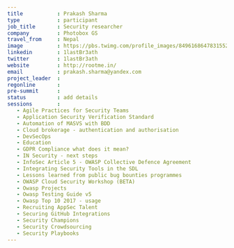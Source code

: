 ```yaml
---
title           : Prakash Sharma
type            : participant
job_title       : Security researcher
company         : Photobox GS
travel_from     : Nepal
image           : https://pbs.twimg.com/profile_images/849616864783155201/RS-tNyxm_400x400.jpg
linkedin        : 1lastBr3ath
twitter         : 1lastBr3ath
website         : http://rootme.in/
email           : prakash.sharma@yandex.com
project_leader  :
regonline       : 
pre-summit      :
status          : add details
sessions        :
   - Agile Practices for Security Teams
   - Application Security Verification Standard
   - Automation of MASVS with BDD
   - Cloud brokerage - authentication and authorisation
   - DevSecOps
   - Education
   - GDPR Compliance what does it mean?
   - IN Security - next steps
   - InfoSec Article 5 - OWASP Collective Defence Agreement
   - Integrating Security Tools in the SDL
   - Lessons learned from public bug bounties programmes
   - OWASP Cloud Security Workshop (BETA)
   - Owasp Projects
   - Owasp Testing Guide v5
   - Owasp Top 10 2017 - usage
   - Recruiting AppSec Talent
   - Securing GitHub Integrations
   - Security Champions
   - Security Crowdsourcing
   - Security Playbooks
---
```


<!-- put more details about participant here -->
